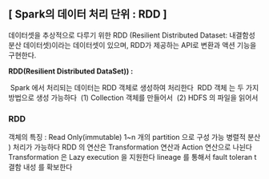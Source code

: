 ## [ Spark의 데이터 처리 단위 : RDD  ]

데이터셋을 추상적으로 다루기 위한 RDD (Resilient Distributed Dataset: 내결함성 분산 데이터셋)이라는 데이터셋이 있으며, RDD가 제공하는 API로 변환과 액션 기능을 구현한다.

**RDD(Resilient Distributed DataSet)) :**

​	Spark 에서 처리되는 데이터는 RDD 객체로 생성하여 처리한다
​	RDD 객체 는 두 가지 방법으로 생성 가능하다
​	(1) Collection 객체를 만들어서
​	(2) HDFS 의 파일을 읽어서

### RDD
객체의 특징 : Read Only(immutable)
						1~n 개의 partition 으로 구성 가능
						병렬적 분산 ) 처리가 가능하다
						RDD 의 연산은 Transformation 연산과 Action 연산으로 나뉜다
						Transformation 은 Lazy execution 을 지원한다
						lineage 를 통해서 fault toleran t 결함 내성 를 확보한다
